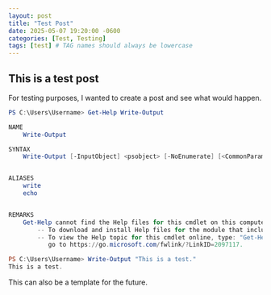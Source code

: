 ```yaml
---
layout: post
title: "Test Post"
date: 2025-05-07 19:20:00 -0600
categories: [Test, Testing]
tags: [test] # TAG names should always be lowercase
---
```


## This is a test post

For testing purposes, I wanted to create a post and see what would happen.

```powershell
PS C:\Users\Username> Get-Help Write-Output

NAME
    Write-Output

SYNTAX
    Write-Output [-InputObject] <psobject> [-NoEnumerate] [<CommonParameters>]


ALIASES
    write
    echo


REMARKS
    Get-Help cannot find the Help files for this cmdlet on this computer. It is displaying only partial help.
        -- To download and install Help files for the module that includes this cmdlet, use Update-Help.
        -- To view the Help topic for this cmdlet online, type: "Get-Help Write-Output -Online" or
           go to https://go.microsoft.com/fwlink/?LinkID=2097117.

PS C:\Users\Username> Write-Output "This is a test."
This is a test.
```

This can also be a template for the future.
